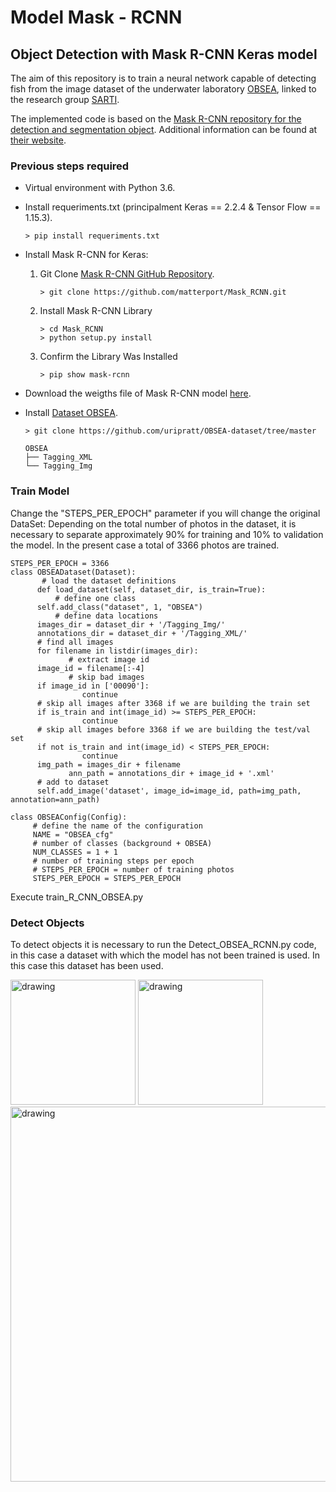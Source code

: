 # Model Mask - RCNN  
## Object Detection with Mask R-CNN Keras model
  
The aim of this repository is to train a neural network capable of detecting fish from the image dataset of the underwater laboratory [OBSEA](https://www.obsea.es), linked to the research group [SARTI](https://www.sarti.webs.upc.edu/web_v2/).
  
The implemented code is based on the [Mask R-CNN repository for the detection and segmentation object](https://github.com/matterport/Mask_RCNN.git). Additional information can be found at [their website](https://machinelearningmastery.com/how-to-train-an-object-detection-model-with-keras/).

### Previous steps required
- Virtual environment with Python 3.6.
- Install requeriments.txt (principalment Keras == 2.2.4 & Tensor Flow == 1.15.3).

	```
	> pip install requeriments.txt
	```

- Install Mask R-CNN for Keras:
	1.  Git Clone [Mask R-CNN GitHub Repository](https://github.com/matterport/Mask_RCNN.git).
		
		``` 
		> git clone https://github.com/matterport/Mask_RCNN.git
		```
	3. Install Mask R-CNN Library
		
		``` 
		> cd Mask_RCNN
		> python setup.py install
		```
		
	4. Confirm the Library Was Installed
		``` 
		> pip show mask-rcnn
		```
- Download the weigths file of Mask R-CNN model [here](https://github.com/matterport/Mask_RCNN/releases/download/v2.0/mask_rcnn_coco.h5).
- Install [Dataset OBSEA](https://github.com/uripratt/OBSEA-dataset/tree/master).
	``` { py }
	> git clone https://github.com/uripratt/OBSEA-dataset/tree/master
	```

	```
	OBSEA
	├── Tagging_XML
	└── Tagging_Img

	```

### Train Model
Change the "STEPS_PER_EPOCH" parameter if you will change the original DataSet:
Depending on the total number of photos in the dataset, it is necessary to separate approximately 90% for training and 10% to validation the model. In the present case a total of 3366 photos are trained. 


```
STEPS_PER_EPOCH = 3366
class OBSEADataset(Dataset):  
	   # load the dataset definitions  
	  def load_dataset(self, dataset_dir, is_train=True):  
	      # define one class  
	  self.add_class("dataset", 1, "OBSEA")  
	      # define data locations  
	  images_dir = dataset_dir + '/Tagging_Img/'  
	  annotations_dir = dataset_dir + '/Tagging_XML/'  
	  # find all images  
	  for filename in listdir(images_dir):  
	         # extract image id  
	  image_id = filename[:-4]  
	         # skip bad images  
	  if image_id in ['00090']:  
	            continue  
	  # skip all images after 3368 if we are building the train set  
	  if is_train and int(image_id) >= STEPS_PER_EPOCH:  
	            continue  
	  # skip all images before 3368 if we are building the test/val set  
	  if not is_train and int(image_id) < STEPS_PER_EPOCH:  
	            continue  
	  img_path = images_dir + filename  
	         ann_path = annotations_dir + image_id + '.xml'  
	  # add to dataset  
	  self.add_image('dataset', image_id=image_id, path=img_path, annotation=ann_path)
  ```

   ```
class OBSEAConfig(Config):  
		# define the name of the configuration  
		NAME = "OBSEA_cfg"  
		# number of classes (background + OBSEA)  
		NUM_CLASSES = 1 + 1  
		# number of training steps per epoch
		# STEPS_PER_EPOCH = number of training photos  
		STEPS_PER_EPOCH = STEPS_PER_EPOCH
 ```

Execute train_R_CNN_OBSEA.py

### Detect Objects

To detect objects it is necessary to run the Detect_OBSEA_RCNN.py code, in this case a dataset with which the model has not been trained is used. In this case this dataset has been used.

 
[<img src="https://upload.wikimedia.org/wikipedia/commons/thumb/9/97/Logo_UPC.svg/1200px-Logo_UPC.svg.png" alt="drawing" width="200"/>](https://www.upc.edu/ca)	
[<img src="https://www.sarti.webs.upc.edu/web_v2/assets/onepage/img/logo/logo-obsea-medusa.png" alt="drawing" width="200"/>](https://www.obsea.es=) 
[<img src="https://www.sarti.webs.upc.edu/web_v2/assets/onepage/img/logo/logosarti.png" alt="drawing" width="600"/>](https://www.sarti.webs.upc.edu/web_v2/)
